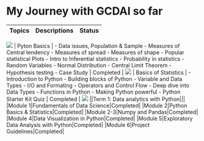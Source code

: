 # My Journey with GCDAI so far

| Topics  | Descriptions  | Status  |
| ------------ | ------------ | ------------ |
![](https://www.bytelion.com/wp-content/uploads/2015/12/python-banner.png)
| Pyton Basics  |  - Data issues, Population & Sample - Measures of Central tendency - Measures of spread - Measures of shape - Popular statistical Plots - Intro to Inferential statistics - Probability in statistics - Random Variables - Normal Distribution - Central Limit Theorem - Hypothesis testing - Case Study |  Completed |
![](https://media.koganpage.com/media/project_kp/image/mrs_e_statstraining_kp-web.jpg)
| Basics of Statistics  |  - Introduction to Python - Building blocks of Python - Variable and Data Types - I/O and Formating - Operators and Control Flow - Deep dive into Data Types - Functions in Python - Making Python powerful - Python Starter Kit Quiz | Completed  |
![](https://miro.medium.com/max/2560/1*Ptv1_9wX9O2Rm2IBklyufw.png)
||Term 1: Data analytics with Python|||
|Module 1|Fundamentals of Data Science|Completed|
|Module 2|Python Basics & Statistics|Completed|
|Module 2-3|Numpy and Pandas|Completed|
|Module 4|Data Visualization in Python|Completed|
|Module 5|Exploratory Data Analysis with Python|Completed|
|Module 6|Project Guidelines|Completed|



